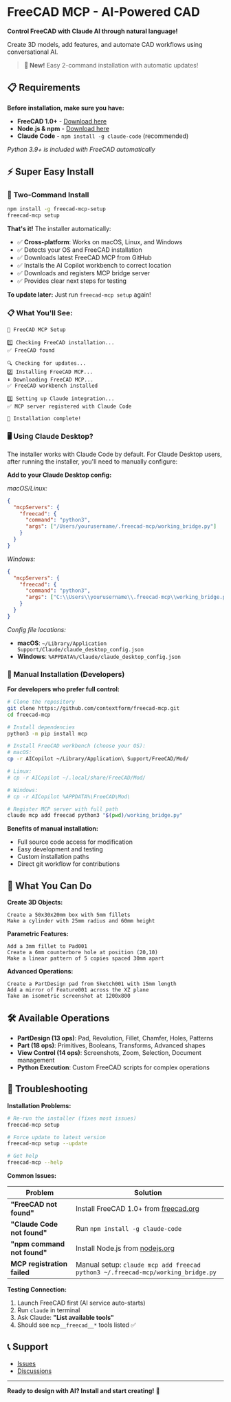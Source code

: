 # FreeCAD MCP - AI-Powered CAD

**Control FreeCAD with Claude AI through natural language!**

Create 3D models, add features, and automate CAD workflows using conversational AI.

> **🎉 New!** Easy 2-command installation with automatic updates!

## 📋 Requirements

**Before installation, make sure you have:**

- **FreeCAD 1.0+** - [Download here](https://freecad.org/downloads.php)
- **Node.js & npm** - [Download here](https://nodejs.org/)
- **Claude Code** - `npm install -g claude-code` (recommended)

*Python 3.9+ is included with FreeCAD automatically*

## ⚡ Super Easy Install

### 🚀 Two-Command Install
```bash
npm install -g freecad-mcp-setup
freecad-mcp setup
```

**That's it!** The installer automatically:
- ✅ **Cross-platform**: Works on macOS, Linux, and Windows
- ✅ Detects your OS and FreeCAD installation
- ✅ Downloads latest FreeCAD MCP from GitHub
- ✅ Installs the AI Copilot workbench to correct location
- ✅ Downloads and registers MCP bridge server  
- ✅ Provides clear next steps for testing

**To update later:** Just run `freecad-mcp setup` again!

### 📋 What You'll See:
```
🚀 FreeCAD MCP Setup

1️⃣ Checking FreeCAD installation...
✅ FreeCAD found

🔍 Checking for updates...
2️⃣ Installing FreeCAD MCP...
⬇️ Downloading FreeCAD MCP...
✅ FreeCAD workbench installed

3️⃣ Setting up Claude integration...
✅ MCP server registered with Claude Code

🎉 Installation complete!
```

### 🖥️ Using Claude Desktop?

The installer works with Claude Code by default. For Claude Desktop users, after running the installer, you'll need to manually configure:

**Add to your Claude Desktop config:**

*macOS/Linux:*
```json
{
  "mcpServers": {
    "freecad": {
      "command": "python3",
      "args": ["/Users/yourusername/.freecad-mcp/working_bridge.py"]
    }
  }
}
```

*Windows:*
```json
{
  "mcpServers": {
    "freecad": {
      "command": "python3",
      "args": ["C:\\Users\\yourusername\\.freecad-mcp\\working_bridge.py"]
    }
  }
}
```

*Config file locations:*
- **macOS**: `~/Library/Application Support/Claude/claude_desktop_config.json`
- **Windows**: `%APPDATA%/Claude/claude_desktop_config.json`

### 🔧 Manual Installation (Developers)

**For developers who prefer full control:**

```bash
# Clone the repository
git clone https://github.com/contextform/freecad-mcp.git
cd freecad-mcp

# Install dependencies
python3 -m pip install mcp

# Install FreeCAD workbench (choose your OS):
# macOS:
cp -r AICopilot ~/Library/Application\ Support/FreeCAD/Mod/

# Linux:
# cp -r AICopilot ~/.local/share/FreeCAD/Mod/

# Windows:
# cp -r AICopilot %APPDATA%\FreeCAD\Mod\

# Register MCP server with full path
claude mcp add freecad python3 "$(pwd)/working_bridge.py"
```

**Benefits of manual installation:**
- Full source code access for modification
- Easy development and testing
- Custom installation paths
- Direct git workflow for contributions

## 🚀 What You Can Do

**Create 3D Objects:**
```
Create a 50x30x20mm box with 5mm fillets
Make a cylinder with 25mm radius and 60mm height
```

**Parametric Features:**
```
Add a 3mm fillet to Pad001
Create a 6mm counterbore hole at position (20,10)
Make a linear pattern of 5 copies spaced 30mm apart
```

**Advanced Operations:**
```
Create a PartDesign pad from Sketch001 with 15mm length
Add a mirror of Feature001 across the XZ plane
Take an isometric screenshot at 1200x800
```

## 🛠️ Available Operations

- **PartDesign (13 ops)**: Pad, Revolution, Fillet, Chamfer, Holes, Patterns
- **Part (18 ops)**: Primitives, Booleans, Transforms, Advanced shapes
- **View Control (14 ops)**: Screenshots, Zoom, Selection, Document management
- **Python Execution**: Custom FreeCAD scripts for complex operations


## 🐛 Troubleshooting

**Installation Problems:**
```bash
# Re-run the installer (fixes most issues)
freecad-mcp setup

# Force update to latest version  
freecad-mcp setup --update

# Get help
freecad-mcp --help
```

**Common Issues:**

| Problem | Solution |
|---------|----------|
| **"FreeCAD not found"** | Install FreeCAD 1.0+ from [freecad.org](https://freecad.org/downloads.php) |
| **"Claude Code not found"** | Run `npm install -g claude-code` |
| **"npm command not found"** | Install Node.js from [nodejs.org](https://nodejs.org/) |
| **MCP registration failed** | Manual setup: `claude mcp add freecad python3 ~/.freecad-mcp/working_bridge.py` |

**Testing Connection:**
1. Launch FreeCAD first (AI service auto-starts)
2. Run `claude` in terminal
3. Ask Claude: **"List available tools"**  
4. Should see `mcp__freecad__*` tools listed ✅

## 📞 Support

- [Issues](https://github.com/contextform/freecad-mcp/issues)
- [Discussions](https://github.com/contextform/freecad-mcp/discussions)

---

**Ready to design with AI? Install and start creating!** 🚀